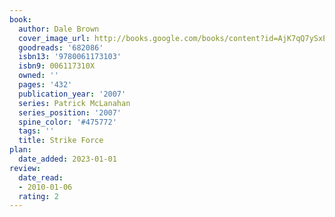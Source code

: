 ```yaml
---
book:
  author: Dale Brown
  cover_image_url: http://books.google.com/books/content?id=AjK7qQ7ySxEC&printsec=frontcover&img=1&zoom=1&edge=curl&source=gbs_api
  goodreads: '682086'
  isbn13: '9780061173103'
  isbn9: 006117310X
  owned: ''
  pages: '432'
  publication_year: '2007'
  series: Patrick McLanahan
  series_position: '2007'
  spine_color: '#475772'
  tags: ''
  title: Strike Force
plan:
  date_added: 2023-01-01
review:
  date_read:
  - 2010-01-06
  rating: 2
---
```

